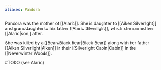 ```yaml
---
aliases: Pandora
---
```

Pandora was the mother of [[Alaric]]. She is daughter to [[Aiken Silverlight]] and granddaughter to his father [[Alaric Silverlight]], which she named her [[Alaric|son]] after.

She was killed by a [[Bear#Black Bear|Black Bear]] along with her father [[Aiken Silverlight|Aiken]] in their [[Silverlight Cabin|Cabin]] in the [[Neverwinter Woods]].

#TODO (see Alaric)